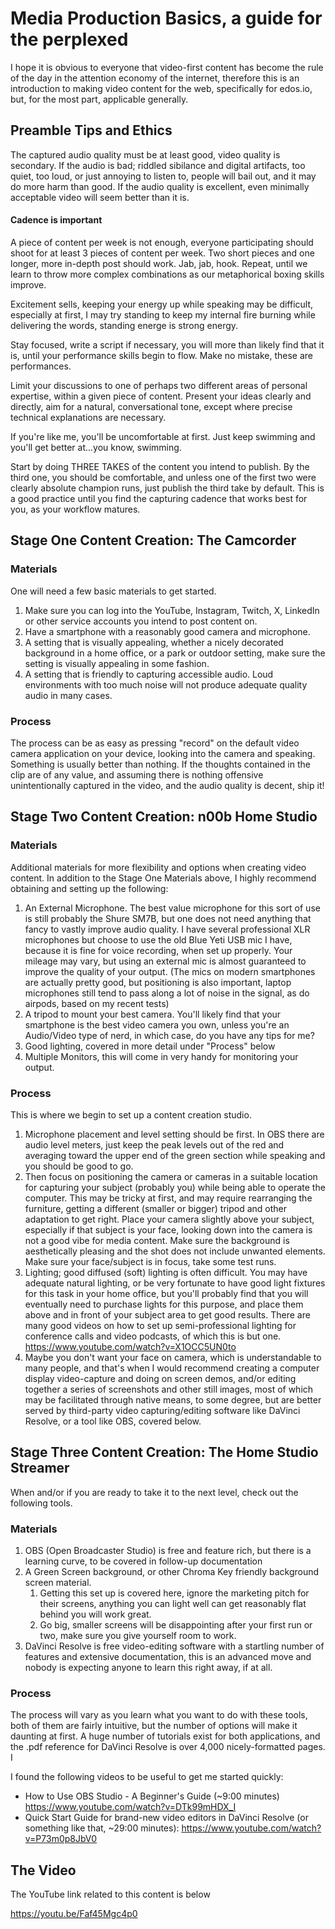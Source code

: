 # Media Production Basics, a guide for the perplexed

I hope it is obvious to everyone that video-first content has become the rule of the day in the attention economy of the internet, therefore this is an introduction to making video content for the web, specifically for edos.io, but, for the most part, applicable generally.

## Preamble Tips and Ethics

The captured audio quality must be at least good, video quality is secondary. If the audio is bad; riddled sibilance and digital artifacts, too quiet, too loud, or just annoying to listen to, people will bail out, and it may do more harm than good. If the audio quality is excellent, even minimally acceptable video will seem better than it is. 

#### Cadence is important

A piece of content per week is not enough, everyone participating should shoot for at least 3 pieces of content per week. Two short pieces and one longer, more in-depth post should work. Jab, jab, hook. Repeat, until we learn to throw more complex combinations as our metaphorical boxing skills improve.

Excitement sells, keeping your energy up while speaking may be difficult, especially at first, I may try standing to keep my internal fire burning while delivering the words, standing energe is strong energy.

Stay focused, write a script if necessary, you will more than likely find that it is, until your performance skills begin to flow. Make no mistake, these are performances.

Limit your discussions to one of perhaps two different areas of personal expertise, within a given piece of content. Present your ideas clearly and directly, aim for a natural, conversational tone, except where precise technical explanations are necessary. 

If you're like me, you'll be uncomfortable at first. Just keep swimming and you'll get better at...you know, swimming.

Start by doing THREE TAKES of the content you intend to publish. By the third one, you should be comfortable, and unless one of the first two were clearly absolute champion runs, just publish the third take by default. This is a good practice until you find the capturing cadence that works best for you, as your workflow matures.

## Stage One Content Creation: The Camcorder

### Materials

One will need a few basic materials to get started.

1. Make sure you can log into the YouTube, Instagram, Twitch, X, LinkedIn or other service accounts you intend to post content on.
2. Have a smartphone with a reasonably good camera and microphone.
3. A setting that is visually appealing, whether a nicely decorated background in a home office, or a park or outdoor setting, make sure the setting is visually appealing in some fashion.
4. A setting that is friendly to capturing accessible audio. Loud environments with too much noise will not produce adequate quality audio in many cases.

### Process

The process can be as easy as pressing "record" on the default video camera application on your device, looking into the camera and speaking. Something is usually better than nothing. If the thoughts contained in the clip are of any value, and assuming there is nothing offensive unintentionally captured in the video, and the audio quality is decent, ship it!

## Stage Two Content Creation:  n00b Home Studio

### Materials

Additional materials for more flexibility and options when creating video content. In addition to the Stage One Materials above, I highly recommend obtaining and setting up the following:

1. An External Microphone. The best value microphone for this sort of use is still probably the Shure SM7B, but one does not need anything that fancy to vastly improve audio quality. I have several professional XLR microphones but choose to use the old Blue Yeti USB mic I have, because it is fine for voice recording, when set up properly. Your mileage may vary, but using an external mic is almost guaranteed to improve the quality of your output. (The mics on modern smartphones are actually pretty good, but positioning is also important, laptop microphones still tend to pass along a lot of noise in the signal, as do airpods, based on my recent tests)
2. A tripod to mount your best camera. You'll likely find that your smartphone is the best video camera you own, unless you're an Audio/Video type of nerd, in which case, do you have any tips for me?
3. Good lighting, covered in more detail under "Process" below
4. Multiple Monitors, this will come in very handy for monitoring your output.

### Process

This is where we begin to set up a content creation studio. 

1. Microphone placement and level setting should be first. In OBS there are audio level meters, just keep the peak levels out of the red and averaging toward the upper end of the green section while speaking and you should be good to go.
2. Then focus on positioning the camera or cameras in a suitable location for capturing your subject (probably you) while being able to operate the computer. This may be tricky at first, and may require rearranging the furniture, getting a different (smaller or bigger) tripod and other adaptation to get right. Place your camera slightly above your subject, especially if that subject is your face, looking down into the camera is not a good vibe for media content. Make sure the background is aesthetically pleasing and the shot does not include unwanted elements. Make sure your face/subject is in focus, take some test runs.
3. Lighting; good diffused (soft) lighting is often difficult. You may have adequate natural lighting, or be very fortunate to have good light fixtures for this task in your home office, but you'll probably find that you will eventually need to purchase lights for this purpose, and place them above and in front of your subject area to get good results. There are many good videos on how to set up semi-professional lighting for conference calls and video podcasts, of which this is but one. https://www.youtube.com/watch?v=X1OCC5UN0to
4. Maybe you don't want your face on camera, which is understandable to many people, and that's when I would recommend creating a computer display video-capture and doing on screen demos, and/or editing together a series of screenshots and other still images, most of which may be facilitated through native means, to some degree, but are better served by third-party video capturing/editing software like DaVinci Resolve, or a tool like OBS, covered below.

## Stage Three Content Creation: The Home Studio Streamer

When and/or if you are ready to take it to the next level, check out the following tools.
### Materials

1. OBS (Open Broadcaster Studio) is free and feature rich, but there is a learning curve, to be covered in follow-up documentation 
2. A Green Screen background, or other Chroma Key friendly background screen material.
	1. Getting this set up is covered here, ignore the marketing pitch for their screens, anything you can light well can get reasonably flat behind you will work great.
	2. Go big, smaller screens will be disappointing after your first run or two, make sure you give yourself room to work.
3. DaVinci Resolve is free video-editing software with a startling number of features and extensive documentation, this is an advanced move and nobody is expecting anyone to learn this right away, if at all. 

### Process

The process will vary as you learn what you want to do with these tools, both of them are fairly intuitive, but the number of options will make it daunting at first. A huge number of tutorials exist for both applications, and the .pdf reference for DaVinci Resolve is over 4,000 nicely-formatted pages. I 

I found the following videos to be useful to get me started quickly:

- How to Use OBS Studio - A Beginner's Guide (~9:00 minutes) https://www.youtube.com/watch?v=DTk99mHDX_I
- Quick Start Guide for brand-new video editors in DaVinci Resolve (or something like that, ~29:00 minutes): https://www.youtube.com/watch?v=P73m0p8JbV0

## The Video

The YouTube link related to this content is below

https://youtu.be/Faf45Mgc4p0
